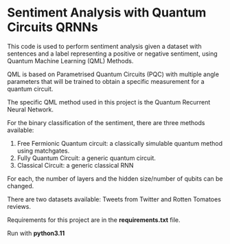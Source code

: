 # Sentiment Analysis with Quantum Circuits QRNNs

This code is used to perform sentiment analysis given a dataset with sentences and a label representing a positive or negative sentiment, using Quantum Machine Learning (QML) Methods.

QML is based on Parametrised Quantum Circuits (PQC) with multiple angle parameters that will be trained to obtain a specific measurement for a quantum circuit. 

The specific QML method used in this project is the Quantum Recurrent Neural Network. 

For the binary classification of the sentiment, there are three methods available:

1) Free Fermionic Quantum circuit: a classically simulable quantum method using matchgates.
2) Fully Quantum Circuit: a generic quantum circuit.
3) Classical Circuit: a generic classical RNN

For each, the number of layers and the hidden size/number of qubits can be changed.

There are two datasets available: Tweets from Twitter and Rotten Tomatoes reviews.

Requirements for this project are in the **requirements.txt** file.

Run with **python3.11**


